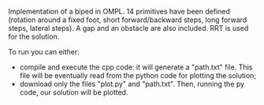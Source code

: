 Implementation of a biped in OMPL. 14 primitives have been defined (rotation around a fixed foot, short forward/backward steps, long forward steps, lateral steps).
A gap and an obstacle are also included.
RRT is used for the solution.

To run you can either:
- compile and execute the cpp code: it will generate a "path.txt" file. This file will be eventually read from the python code for plotting the solution;
- download only the files "plot.py" and "path.txt". Then, running the py code, our solution will be plotted.
